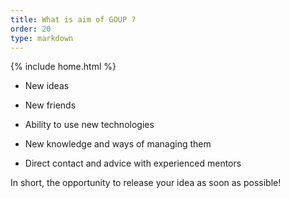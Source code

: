 ```yaml
---
title: What is aim of GOUP ?
order: 20
type: markdown
---
```

{% include home.html %}

- New ideas

- New friends

- Ability to use new technologies

- New knowledge and ways of managing them

- Direct contact and advice with experienced mentors

In short, the opportunity to release your idea as soon as possible!



